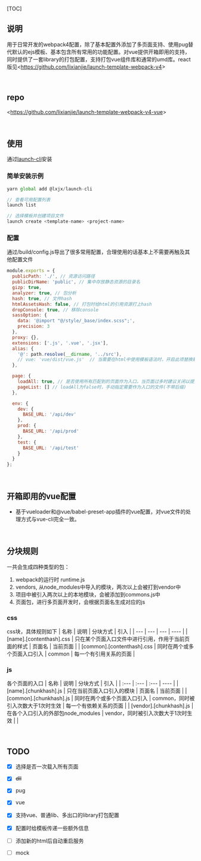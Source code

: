 [TOC]



## 说明

用于日常开发的webpack4配置，除了基本配置外添加了多页面支持、使用pug替代默认的ejs模板、基本包含所有常用的功能配置。对vue提供开箱即用的支持，同时提供了一套library的打包配置，支持打包vue组件库和通常的umd库。react版见<<https://github.com/Iixianjie/launch-template-webpack-v4>>

<br>

## repo
<<https://github.com/Iixianjie/launch-template-webpack-v4-vue>>

<br>

## 使用
通过[launch-cli](https://github.com/Iixianjie/launch-cli)安装

### 简单安装示例
```js
yarn global add @lxjx/launch-cli

// 查看可用配置列表
launch list

// 选择模板并创建项目文件
launch create <template-name> <project-name>
```



### 配置

通过/build/config.js导出了很多常用配置，合理使用的话基本上不需要再触及其他配置文件

```js
module.exports = {
  publicPath: './', // 资源访问路径
  publicDirName: 'public', // 集中存放静态资源的目录名
  gizp: true,
  analyzer: true, // 包分析
  hash: true, // 文件hash
  htmlAssetsHash: false, // 打包时给html的引用资源打上hash
  dropConsole: true, // 移除console
  sassOption: {
    data: '@import "@/style/_base/index.scss";',
    precision: 3
  },
  proxy: {},
  extensions: ['.js', '.vue', '.jsx'],
  alias: {
    '@': path.resolve(__dirname, '../src'),
    // vue: 'vue/dist/vue.js'  // 当需要在html中使用模板语法时，开启此项替换默认的runtime版本
  },

  page: {
    loadAll: true, // 是否使用所有匹配到的页面作为入口，当页面过多时建议关闭以提升性能
    pageList: [] // loadAll为false时，手动指定需要作为入口的文件(不带后缀)
  },

  env: {
    dev: {
      BASE_URL: '/api/dev'
    },
    prod: {
      BASE_URL: '/api/prod'
    },
    test: {
      BASE_URL: '/api/test'
    }
  }
};

```



<br>

## 开箱即用的vue配置

* 基于vueloader和@vue/babel-preset-app插件的vue配置，对vue文件的处理方式与vue-cli完全一致。

<br>

## 分块规则

一共会生成四种类型的包：

1.  webpack的运行时 runtime.js
2.  vendors, 从node_modules中导入的模块，两次以上会被打到vendor中
3.  项目中被引入两次以上的本地模块，会被添加到commons.js中
4.  页面包，进行多页面开发时，会根据页面名生成对应的js



### css
css块，具体规则如下
|   名称   |   说明   | 分块方式 | 引入 |
| --- | --- | --- | ---- |
| [name].[contenthash].css | 只在某个页面入口文件中进行引用，作用于当前页面的样式 | 页面名 | 当前页面 |
| [common].[contenthash].css | 同时在两个或多个页面入口引入 | common | 每一个有引用关系的页面 |


### js
各个页面的入口
|   名称   |   说明   | 分块方式 | 引入 |
| :--- | :--- | :--- | ---- |
| [name].[chunkhash].js | 只在当前页面入口引入的模块 | 页面名 | 当前页面 |
| [common].[chunkhash].js | 同时在两个或多个页面入口引入 | common，同时被引入次数大于1次时生效 | 每一个有依赖关系的页面 |
| [vendor].[chunkhash].js | 在各个入口引入的外部包node_modules | vendor，同时被引入次数大于1次时生效 |  |

<br>

## TODO

- [x] 选择是否一次载入所有页面
- [x] ~~dll~~
- [x] pug
- [x] vue
- [x] 支持vue、普通lib、多出口的library打包配置
- [x] 配置时给模板传递一些额外信息
- [ ] 添加新的html后自动重启服务
- [ ] mock

